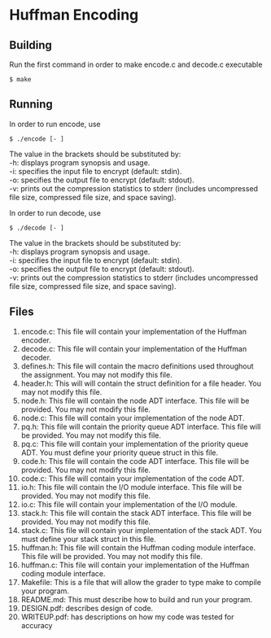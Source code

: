 # Huffman Encoding

## Building
Run the first command in order to make encode.c and decode.c executable
```
$ make
```

## Running
In order to run encode, use
```
$ ./encode [- ]
```

The value in the brackets should be substituted by:
<br>
-h: displays program synopsis and usage.
<br>
-i: specifies the input file to encrypt (default: stdin).
<br>
-o: specifies the output file to encrypt (default: stdout).
<br>
-v: prints out the compression statistics to stderr (includes uncompressed file size, compressed file size, and space saving).
<br>

In order to run decode, use
```
$ ./decode [- ]
```

The value in the brackets should be substituted by:
<br>
-h: displays program synopsis and usage.
<br>
-i: specifies the input file to encrypt (default: stdin).
<br>
-o: specifies the output file to encrypt (default: stdout).
<br>
-v: prints out the compression statistics to stderr (includes uncompressed file size, compressed file size, and space saving).
<br>

## Files

1. encode.c: This file will contain your implementation of the Huffman encoder.
2. decode.c: This file will contain your implementation of the Huffman decoder.
3. defines.h: This file will contain the macro definitions used throughout the assignment. You may
not modify this file.
4. header.h: This will will contain the struct definition for a file header. You may not modify this
file.
5. node.h: This file will contain the node ADT interface. This file will be provided. You may not
modify this file.
6. node.c: This file will contain your implementation of the node ADT.
7. pq.h: This file will contain the priority queue ADT interface. This file will be provided. You may
not modify this file.
8. pq.c: This file will contain your implementation of the priority queue ADT. You must define your
priority queue struct in this file.
9. code.h: This file will contain the code ADT interface. This file will be provided. You may not
modify this file.
10. code.c: This file will contain your implementation of the code ADT.
11. io.h: This file will contain the I/O module interface. This file will be provided. You may not modify
this file.
12. io.c: This file will contain your implementation of the I/O module.
13. stack.h: This file will contain the stack ADT interface. This file will be provided. You may not
modify this file.
14. stack.c: This file will contain your implementation of the stack ADT. You must define your stack
struct in this file.
15. huffman.h: This file will contain the Huffman coding module interface. This file will be provided.
You may not modify this file.
16. huffman.c: This file will contain your implementation of the Huffman coding module interface.
17. Makefile: This is a file that will allow the grader to type make to compile your program.
18. README.md: This must describe how to build and run your program.
19. DESIGN.pdf: describes design of code. 
20. WRITEUP.pdf: has descriptions on how my code was tested for accuracy
